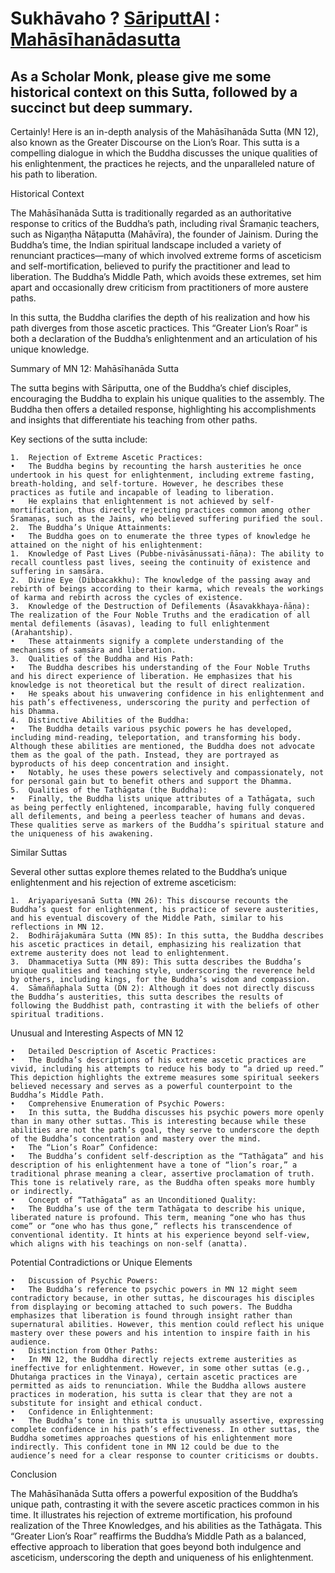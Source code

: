 # Sukhāvaho ? [SāriputtAI](https://chatgpt.com/g/g-p25UYT2UR-sariputtai) : [Mahāsīhanādasutta](https://suttacentral.net/mn12/en/sujato?lang=en&layout=linebyline&reference=none&notes=asterisk&highlight=false&script=latin)

## As a Scholar Monk, please give me some historical context on this Sutta, followed by a succinct but deep summary.

Certainly! Here is an in-depth analysis of the Mahāsīhanāda Sutta (MN 12), also known as the Greater Discourse on the Lion’s Roar. This sutta is a compelling dialogue in which the Buddha discusses the unique qualities of his enlightenment, the practices he rejects, and the unparalleled nature of his path to liberation.

Historical Context

The Mahāsīhanāda Sutta is traditionally regarded as an authoritative response to critics of the Buddha’s path, including rival Śramaṇic teachers, such as Nigaṇṭha Nāṭaputta (Mahāvīra), the founder of Jainism. During the Buddha’s time, the Indian spiritual landscape included a variety of renunciant practices—many of which involved extreme forms of asceticism and self-mortification, believed to purify the practitioner and lead to liberation. The Buddha’s Middle Path, which avoids these extremes, set him apart and occasionally drew criticism from practitioners of more austere paths.

In this sutta, the Buddha clarifies the depth of his realization and how his path diverges from those ascetic practices. This “Greater Lion’s Roar” is both a declaration of the Buddha’s enlightenment and an articulation of his unique knowledge.

Summary of MN 12: Mahāsīhanāda Sutta

The sutta begins with Sāriputta, one of the Buddha’s chief disciples, encouraging the Buddha to explain his unique qualities to the assembly. The Buddha then offers a detailed response, highlighting his accomplishments and insights that differentiate his teaching from other paths.

Key sections of the sutta include:

	1.	Rejection of Extreme Ascetic Practices:
	•	The Buddha begins by recounting the harsh austerities he once undertook in his quest for enlightenment, including extreme fasting, breath-holding, and self-torture. However, he describes these practices as futile and incapable of leading to liberation.
	•	He explains that enlightenment is not achieved by self-mortification, thus directly rejecting practices common among other Śramaṇas, such as the Jains, who believed suffering purified the soul.
	2.	The Buddha’s Unique Attainments:
	•	The Buddha goes on to enumerate the three types of knowledge he attained on the night of his enlightenment:
	1.	Knowledge of Past Lives (Pubbe-nivāsānussati-ñāṇa): The ability to recall countless past lives, seeing the continuity of existence and suffering in saṃsāra.
	2.	Divine Eye (Dibbacakkhu): The knowledge of the passing away and rebirth of beings according to their karma, which reveals the workings of karma and rebirth across the cycles of existence.
	3.	Knowledge of the Destruction of Defilements (Āsavakkhaya-ñāṇa): The realization of the Four Noble Truths and the eradication of all mental defilements (āsavas), leading to full enlightenment (Arahantship).
	•	These attainments signify a complete understanding of the mechanisms of saṃsāra and liberation.
	3.	Qualities of the Buddha and His Path:
	•	The Buddha describes his understanding of the Four Noble Truths and his direct experience of liberation. He emphasizes that his knowledge is not theoretical but the result of direct realization.
	•	He speaks about his unwavering confidence in his enlightenment and his path’s effectiveness, underscoring the purity and perfection of his Dhamma.
	4.	Distinctive Abilities of the Buddha:
	•	The Buddha details various psychic powers he has developed, including mind-reading, teleportation, and transforming his body. Although these abilities are mentioned, the Buddha does not advocate them as the goal of the path. Instead, they are portrayed as byproducts of his deep concentration and insight.
	•	Notably, he uses these powers selectively and compassionately, not for personal gain but to benefit others and support the Dhamma.
	5.	Qualities of the Tathāgata (the Buddha):
	•	Finally, the Buddha lists unique attributes of a Tathāgata, such as being perfectly enlightened, incomparable, having fully conquered all defilements, and being a peerless teacher of humans and devas. These qualities serve as markers of the Buddha’s spiritual stature and the uniqueness of his awakening.

Similar Suttas

Several other suttas explore themes related to the Buddha’s unique enlightenment and his rejection of extreme asceticism:

	1.	Ariyapariyesanā Sutta (MN 26): This discourse recounts the Buddha’s quest for enlightenment, his practice of severe austerities, and his eventual discovery of the Middle Path, similar to his reflections in MN 12.
	2.	Bodhirājakumāra Sutta (MN 85): In this sutta, the Buddha describes his ascetic practices in detail, emphasizing his realization that extreme austerity does not lead to enlightenment.
	3.	Dhammacetiya Sutta (MN 89): This sutta describes the Buddha’s unique qualities and teaching style, underscoring the reverence held by others, including kings, for the Buddha’s wisdom and compassion.
	4.	Sāmaññaphala Sutta (DN 2): Although it does not directly discuss the Buddha’s austerities, this sutta describes the results of following the Buddhist path, contrasting it with the beliefs of other spiritual traditions.

Unusual and Interesting Aspects of MN 12

	•	Detailed Description of Ascetic Practices:
	•	The Buddha’s descriptions of his extreme ascetic practices are vivid, including his attempts to reduce his body to “a dried up reed.” This depiction highlights the extreme measures some spiritual seekers believed necessary and serves as a powerful counterpoint to the Buddha’s Middle Path.
	•	Comprehensive Enumeration of Psychic Powers:
	•	In this sutta, the Buddha discusses his psychic powers more openly than in many other suttas. This is interesting because while these abilities are not the path’s goal, they serve to underscore the depth of the Buddha’s concentration and mastery over the mind.
	•	The “Lion’s Roar” Confidence:
	•	The Buddha’s confident self-description as the “Tathāgata” and his description of his enlightenment have a tone of “lion’s roar,” a traditional phrase meaning a clear, assertive proclamation of truth. This tone is relatively rare, as the Buddha often speaks more humbly or indirectly.
	•	Concept of “Tathāgata” as an Unconditioned Quality:
	•	The Buddha’s use of the term Tathāgata to describe his unique, liberated nature is profound. This term, meaning “one who has thus come” or “one who has thus gone,” reflects his transcendence of conventional identity. It hints at his experience beyond self-view, which aligns with his teachings on non-self (anatta).

Potential Contradictions or Unique Elements

	•	Discussion of Psychic Powers:
	•	The Buddha’s reference to psychic powers in MN 12 might seem contradictory because, in other suttas, he discourages his disciples from displaying or becoming attached to such powers. The Buddha emphasizes that liberation is found through insight rather than supernatural abilities. However, this mention could reflect his unique mastery over these powers and his intention to inspire faith in his audience.
	•	Distinction from Other Paths:
	•	In MN 12, the Buddha directly rejects extreme austerities as ineffective for enlightenment. However, in some other suttas (e.g., Dhutaṅga practices in the Vinaya), certain ascetic practices are permitted as aids to renunciation. While the Buddha allows austere practices in moderation, his sutta is clear that they are not a substitute for insight and ethical conduct.
	•	Confidence in Enlightenment:
	•	The Buddha’s tone in this sutta is unusually assertive, expressing complete confidence in his path’s effectiveness. In other suttas, the Buddha sometimes approaches questions of his enlightenment more indirectly. This confident tone in MN 12 could be due to the audience’s need for a clear response to counter criticisms or doubts.

Conclusion

The Mahāsīhanāda Sutta offers a powerful exposition of the Buddha’s unique path, contrasting it with the severe ascetic practices common in his time. It illustrates his rejection of extreme mortification, his profound realization of the Three Knowledges, and his abilities as the Tathāgata. This “Greater Lion’s Roar” reaffirms the Buddha’s Middle Path as a balanced, effective approach to liberation that goes beyond both indulgence and asceticism, underscoring the depth and uniqueness of his enlightenment.


